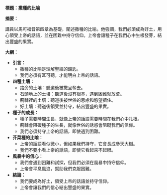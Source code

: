 **標題：撒種的比喻**

**摘要：**

講員以馬可福音第四章為基礎，闡述撒種的比喻。他強調，我們必須成為好土，用心領受上帝的話語，並在困難中持守信仰。上帝會讓種子在我們心中生根發芽，結出豐盛的果實。

**大綱：**

* **引言：**
    * 撒種的比喻是理解聖經的鑰匙。
    * 我們必須有耳可聽，才能明白上帝的話語。
* **四種土壤：**
    * 路旁的土壤：聽道後被撒旦奪去。
    * 石頭地上的土壤：聽道後沒有根基，遇到困難就放棄。
    * 荊棘裡的土壤：聽道後被世俗的思慮和慾望擠住。
    * 好土壤：聽道後領受並持守，結出豐盛的果實。
* **種子的成長：**
    * 種子需要時間生長，就像上帝的話語需要時間在我們心中扎根。
    * 荊棘會阻礙種子的生長，就像世俗的誘惑會阻礙我們的信仰。
    * 我們必須持守上帝的話語，即使遇到困難。
* **芥菜種的比喻：**
    * 上帝的話語看似微小，但如果我們持守，它會長成參天大樹。
    * 我們不要小看上帝的話語，即使它看起來不起眼。
* **風暴中的信心：**
    * 我們會遇到困難和試探，但我們必須在風暴中持守信仰。
    * 上帝會平息風浪，幫助我們克服困難。
* **結論：**
    * 我們要成為好土，領受上帝的話語並持守信仰。
    * 上帝會讓我們的信心結出豐盛的果實。